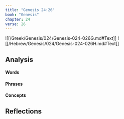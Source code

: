 ```yaml
---
title: "Genesis 24:26"
book: "Genesis"
chapter: 24
verse: 26
---
```

![[/Greek/Genesis/024/Genesis-024-026G.md#Text]]
![[/Hebrew/Genesis/024/Genesis-024-026H.md#Text]]

## Analysis

#### Words

#### Phrases

#### Concepts

## Reflections

